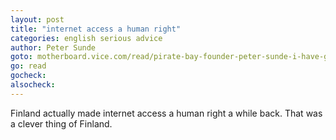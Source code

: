 ```yaml
---
layout: post
title: "internet access a human right"
categories: english serious advice
author: Peter Sunde
goto: motherboard.vice.com/read/pirate-bay-founder-peter-sunde-i-have-given-up
go: read
gocheck:
alsocheck:
---
```


Finland actually made internet access a human right a while back. That was a clever thing of Finland.
